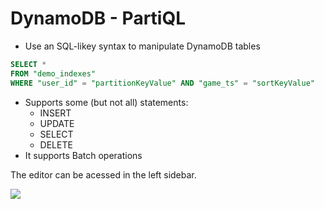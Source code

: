 # DynamoDB - PartiQL

- Use an SQL-likey syntax to manipulate DynamoDB tables

```sql
SELECT *
FROM "demo_indexes"
WHERE "user_id" = "partitionKeyValue" AND "game_ts" = "sortKeyValue"
```

- Supports some (but not all) statements:
    - INSERT
    - UPDATE
    - SELECT
    - DELETE
- It supports Batch operations

The editor can be acessed in the left sidebar.

![](2022-05-17-07-50-14.png)

